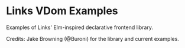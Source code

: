 # Links VDom Examples

Examples of Links' Elm-inspired declarative frontend library.

Credits: Jake Browning (@Buroni) for the library and current examples.
